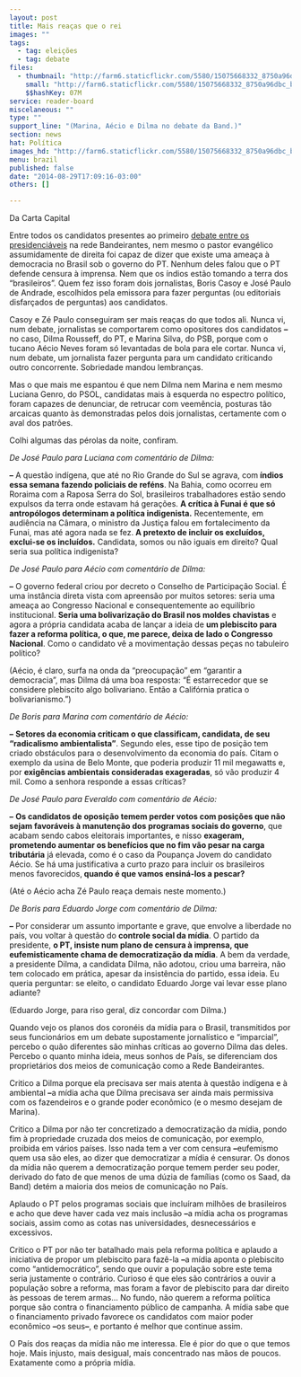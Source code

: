 ```yaml
---
layout: post
title: Mais reaças que o rei
images: ""
tags:
  - tag: eleições
  - tag: debate
files:
  - thumbnail: "http://farm6.staticflickr.com/5580/15075668332_8750a96dbc_b.jpg"
    small: "http://farm6.staticflickr.com/5580/15075668332_8750a96dbc_b.jpg"
    $$hashKey: 07M
service: reader-board
miscelaneous: ""
type: ""
support_line: "(Marina, Aécio e Dilma no debate da Band.)"
section: news
hat: Política
images_hd: "http://farm6.staticflickr.com/5580/15075668332_8750a96dbc_b.jpg"
menu: brazil
published: false
date: "2014-08-29T17:09:16-03:00"
others: []

---
```

<p>Da Carta Capital</p>

<p>Entre todos os candidatos presentes ao primeiro&nbsp;<a href="http://youtu.be/DoduyuwXA_w" target="_blank">debate entre os presidenci&aacute;veis</a>&nbsp;na rede Bandeirantes, nem mesmo o pastor evang&eacute;lico assumidamente de direita foi capaz de dizer que existe uma amea&ccedil;a &agrave; democracia no Brasil sob o governo do PT. Nenhum deles falou que o PT defende censura &agrave; imprensa. Nem que os &iacute;ndios est&atilde;o tomando a terra dos &ldquo;brasileiros&rdquo;. Quem fez isso foram dois jornalistas, Boris Casoy e Jos&eacute; Paulo de Andrade, escolhidos pela emissora para fazer perguntas (ou editoriais disfar&ccedil;ados de perguntas) aos candidatos.</p>

<p>Casoy e Z&eacute; Paulo conseguiram ser mais rea&ccedil;as do que todos ali. Nunca vi, num debate, jornalistas se comportarem como opositores dos candidatos&nbsp;<em><strong>&ndash;</strong></em>no caso, Dilma Rousseff, do PT, e Marina Silva, do PSB, porque com o tucano A&eacute;cio Neves foram s&oacute; levantadas de bola para ele cortar. Nunca vi, num debate, um jornalista fazer pergunta para um candidato criticando outro concorrente. Sobriedade mandou lembran&ccedil;as.</p>

<p>Mas o que mais me espantou &eacute; que nem Dilma nem Marina e nem mesmo Luciana Genro, do PSOL, candidatas mais &agrave; esquerda no espectro pol&iacute;tico, foram capazes de denunciar, de retrucar com veem&ecirc;ncia, posturas t&atilde;o arcaicas quanto &agrave;s demonstradas pelos dois jornalistas, certamente com o aval dos patr&otilde;es.</p>

<p>Colhi algumas das p&eacute;rolas da noite, confiram.</p>

<p><em>De Jos&eacute; Paulo para Luciana com coment&aacute;rio de Dilma:</em></p>

<p><em><strong>&ndash;</strong></em>&nbsp;A quest&atilde;o ind&iacute;gena, que at&eacute; no Rio Grande do Sul se agrava, com<strong>&nbsp;&iacute;ndios essa semana fazendo policiais de ref&eacute;ns</strong>. Na Bahia, como ocorreu em Roraima com a Raposa Serra do Sol, brasileiros trabalhadores est&atilde;o sendo expulsos da terra onde estavam h&aacute; gera&ccedil;&otilde;es.&nbsp;<strong>A cr&iacute;tica &agrave; Funai &eacute; que s&oacute; antrop&oacute;logos determinam a pol&iacute;tica indigenista.</strong>&nbsp;Recentemente, em audi&ecirc;ncia na C&acirc;mara, o ministro da Justi&ccedil;a falou em fortalecimento da Funai, mas at&eacute; agora nada se fez.<strong>&nbsp;A pretexto de incluir os exclu&iacute;dos, exclui-se os inclu&iacute;dos.</strong>&nbsp;Candidata, somos ou n&atilde;o iguais em direito? Qual seria sua pol&iacute;tica indigenista?</p>

<p><em>De Jos&eacute; Paulo para A&eacute;cio com coment&aacute;rio de Dilma:</em></p>

<p><em><strong>&ndash;</strong></em>&nbsp;O governo federal criou por decreto o Conselho de Participa&ccedil;&atilde;o Social. &Eacute; uma inst&acirc;ncia direta vista com apreens&atilde;o por muitos setores: seria uma amea&ccedil;a ao Congresso Nacional e consequentemente ao equil&iacute;brio institucional.&nbsp;<strong>Seria uma bolivariza&ccedil;&atilde;o do Brasil nos moldes chavistas</strong>&nbsp;e agora a pr&oacute;pria candidata acaba de lan&ccedil;ar a ideia de&nbsp;<strong>um plebiscito para fazer a reforma pol&iacute;tica, o que, me parece, deixa de lado o Congresso Nacional</strong>. Como o candidato v&ecirc; a movimenta&ccedil;&atilde;o dessas pe&ccedil;as no tabuleiro pol&iacute;tico?</p>

<p>(A&eacute;cio, &eacute; claro, surfa na onda da &ldquo;preocupa&ccedil;&atilde;o&rdquo; em &ldquo;garantir a democracia&rdquo;, mas Dilma d&aacute; uma boa resposta: &ldquo;&Eacute; estarrecedor que se considere plebiscito algo bolivariano. Ent&atilde;o a Calif&oacute;rnia pratica o bolivarianismo.&rdquo;)</p>

<p><em>De Boris para Marina com coment&aacute;rio de A&eacute;cio:</em></p>

<p><em><strong>&ndash;</strong></em>&nbsp;<strong>Setores da economia criticam o que classificam, candidata, de seu &ldquo;radicalismo ambientalista&rdquo;</strong>. Segundo eles, esse tipo de posi&ccedil;&atilde;o tem criado obst&aacute;culos para o desenvolvimento da economia do pa&iacute;s. Citam o exemplo da usina de Belo Monte, que poderia produzir 11 mil megawatts e, por&nbsp;<strong>exig&ecirc;ncias ambientais consideradas exageradas</strong>, s&oacute; v&atilde;o produzir 4 mil. Como a senhora responde a essas cr&iacute;ticas?</p>

<p><em>De Jos&eacute; Paulo para Everaldo com coment&aacute;rio de A&eacute;cio:</em></p>

<p><em><strong>&ndash;</strong></em>&nbsp;<strong>Os candidatos de oposi&ccedil;&atilde;o temem perder votos com posi&ccedil;&otilde;es que n&atilde;o sejam favor&aacute;veis &agrave; manuten&ccedil;&atilde;o dos programas sociais do governo</strong>, que acabam sendo cabos eleitorais importantes, e nisso&nbsp;<strong>exageram, prometendo aumentar os benef&iacute;cios que no fim v&atilde;o pesar na carga tribut&aacute;ria</strong>&nbsp;j&aacute; elevada, como &eacute; o caso da Poupan&ccedil;a Jovem do candidato A&eacute;cio. Se h&aacute; uma justificativa a curto prazo para incluir os brasileiros menos favorecidos,<strong>&nbsp;quando &eacute; que vamos ensin&aacute;-los a pescar?</strong></p>

<p>(At&eacute; o A&eacute;cio acha Z&eacute; Paulo rea&ccedil;a demais neste momento.)</p>

<p><em>De Boris para Eduardo Jorge com coment&aacute;rio de Dilma:</em></p>

<p><em><strong>&ndash;</strong></em>&nbsp;Por considerar um assunto importante e grave, que envolve a liberdade no pa&iacute;s, vou voltar &agrave; quest&atilde;o do&nbsp;<strong>controle social da m&iacute;dia</strong>. O partido da presidente,&nbsp;<strong>o PT, insiste num plano de censura &agrave; imprensa, que eufemisticamente chama de democratiza&ccedil;&atilde;o da m&iacute;dia</strong>. A bem da verdade, a presidente Dilma, a candidata Dilma, n&atilde;o adotou, criou uma barreira, n&atilde;o tem colocado em pr&aacute;tica, apesar da insist&ecirc;ncia do partido, essa ideia. Eu queria perguntar: se eleito, o candidato Eduardo Jorge vai levar esse plano adiante?</p>

<p>(Eduardo Jorge, para riso geral, diz concordar com Dilma.)</p>

<p>Quando vejo os planos dos coron&eacute;is da m&iacute;dia para o Brasil, transmitidos por seus funcion&aacute;rios em um debate supostamente jornal&iacute;stico e &ldquo;imparcial&rdquo;, percebo o qu&atilde;o diferentes s&atilde;o minhas cr&iacute;ticas ao governo Dilma das deles. Percebo o quanto minha ideia, meus sonhos de Pa&iacute;s, se diferenciam dos propriet&aacute;rios dos meios de comunica&ccedil;&atilde;o como a Rede Bandeirantes.</p>

<p>Critico a Dilma porque ela precisava ser mais atenta &agrave; quest&atilde;o ind&iacute;gena e &agrave; ambiental&nbsp;<em><strong>&ndash;</strong></em>a m&iacute;dia acha que Dilma precisava ser ainda mais permissiva com os fazendeiros e o grande poder econ&ocirc;mico (e o mesmo desejam de Marina).</p>

<p>Critico a Dilma por n&atilde;o ter concretizado a democratiza&ccedil;&atilde;o da m&iacute;dia, pondo fim &agrave; propriedade cruzada dos meios de comunica&ccedil;&atilde;o, por exemplo, proibida em v&aacute;rios pa&iacute;ses. Isso nada tem a ver com censura&nbsp;<em><strong>&ndash;</strong></em>eufemismo quem usa s&atilde;o eles, ao dizer que democratizar a m&iacute;dia &eacute; censurar. Os donos da m&iacute;dia n&atilde;o querem a democratiza&ccedil;&atilde;o porque temem perder seu poder, derivado do fato de que menos de uma d&uacute;zia de fam&iacute;lias (como os Saad, da Band) det&eacute;m a maioria dos meios de comunica&ccedil;&atilde;o no Pa&iacute;s.</p>

<p>Aplaudo o PT pelos programas sociais que inclu&iacute;ram milh&otilde;es de brasileiros e acho que deve haver cada vez mais inclus&atilde;o&nbsp;<em><strong>&ndash;</strong></em>a m&iacute;dia acha os programas sociais, assim como as cotas nas universidades, desnecess&aacute;rios e excessivos.</p>

<p>Critico o PT por n&atilde;o ter batalhado mais pela reforma pol&iacute;tica e aplaudo a iniciativa de propor um plebiscito para faz&ecirc;-la&nbsp;<em><strong>&ndash;</strong></em>a m&iacute;dia aponta o plebiscito como &ldquo;antidemocr&aacute;tico&rdquo;, sendo que ouvir a popula&ccedil;&atilde;o sobre este tema seria justamente o contr&aacute;rio. Curioso &eacute; que eles s&atilde;o contr&aacute;rios a ouvir a popula&ccedil;&atilde;o sobre a reforma, mas foram a favor de plebiscito para dar direito &agrave;s pessoas de terem armas&hellip; No fundo, n&atilde;o querem a reforma pol&iacute;tica porque s&atilde;o contra o financiamento p&uacute;blico de campanha. A m&iacute;dia sabe que o financiamento privado favorece os candidatos com maior poder econ&ocirc;mico&nbsp;<em><strong>&ndash;</strong></em>os seus<em><strong>&ndash;</strong></em>, e portanto &eacute; melhor que continue assim.</p>

<p>O Pa&iacute;s dos rea&ccedil;as da m&iacute;dia n&atilde;o me interessa. Ele &eacute; pior do que o que temos hoje. Mais injusto, mais desigual, mais concentrado nas m&atilde;os de poucos. Exatamente como a pr&oacute;pria m&iacute;dia.</p>
